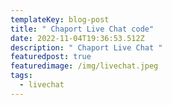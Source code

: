 ```yaml
---
templateKey: blog-post
title: " Chaport Live Chat code"
date: 2022-11-04T19:36:53.512Z
description: " Chaport Live Chat "
featuredpost: true
featuredimage: /img/livechat.jpeg
tags:
  - livechat
---
```

<!-- Begin of Chaport Live Chat code -->
<script type="text/javascript">
(function(w,d,v3){
w.chaportConfig = {
  appId : '636a562520f872d7d1c6bada'
};

if(w.chaport)return;v3=w.chaport={};v3._q=[];v3._l={};v3.q=function(){v3._q.push(arguments)};v3.on=function(e,fn){if(!v3._l[e])v3._l[e]=[];v3._l[e].push(fn)};var s=d.createElement('script');s.type='text/javascript';s.async=true;s.src='https://app.chaport.com/javascripts/insert.js';var ss=d.getElementsByTagName('script')[0];ss.parentNode.insertBefore(s,ss)})(window, document);
</script>
<!-- End of Chaport Live Chat code -->
